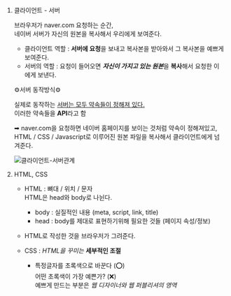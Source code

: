 1. 클라이언트 - 서버

    브라우저가 naver.com 요청하는 순간,  
    네이버 서버가 자신의 원본을 복사해서 우리에게 보여준다.
    
    - 클라이언트 역할 : **서버에 요청**을 보내고 복사본을 받아와서 그 복사본을 예쁘게 보여준다.
    - 서버의 역할 : 요청이 들어오면 ***자신이 가지고 있는 원본***을 **복사**해서 요청한 이에게 보낸다.
    
     ⚙서버 동작방식⚙
    
    실제로 동작하는 <u>서버는 모두 약속들이 정해져 있다. </u>  
    이러한 약속들을 **API**라고 함
    
    ➡ naver.com을 요청하면 
    네이버 홈페이지를 보이는 것처럼 약속이 정해져있고,  
    HTML / CSS / Javascript로 이루어진 원본 파일을 복사해서 클라이언트에게 넘겨준다.
    
    ![클라이언트-서버관계](https://s3.us-west-2.amazonaws.com/secure.notion-static.com/f4770f1b-1509-4e69-b971-1cd5ceb258a6/Untitled.png?X-Amz-Algorithm=AWS4-HMAC-SHA256&X-Amz-Content-Sha256=UNSIGNED-PAYLOAD&X-Amz-Credential=AKIAT73L2G45EIPT3X45%2F20220125%2Fus-west-2%2Fs3%2Faws4_request&X-Amz-Date=20220125T110410Z&X-Amz-Expires=86400&X-Amz-Signature=6f4e0b36a59f763fba61322228b6ba9cdeb62a437b4514c1e837ae17db5cc2af&X-Amz-SignedHeaders=host&response-content-disposition=filename%20%3D%22Untitled.png%22&x-id=GetObject)
2. HTML, CSS
    - HTML : 뼈대 / 위치 / 문자  
    HTML은 head와 body로 나뉜다.
        - body : 실질적인 내용 (meta, script, link, title)
        - head :  body를 제대로 표현하기위해 필요한 것들 (페이지 속성/정보)
    - HTML로 작성한 것을 브라우저가 그려준다.

    - CSS : *HTML을 꾸미는* **세부적인 조절**
        - 특정글자를 초록색으로 바꾼다 (⭕)  
        어떤 초록색이 가장 예쁜가? (❌)  
        예쁘게 만드는 부분은 *웹 디자이너와 웹 퍼블리셔의 영역*